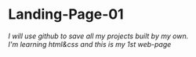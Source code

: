 # Landing-Page-01


<i>I will use github to save all my projects built by my own. <br>
I'm learning html&css and this is my 1st web-page<i>

